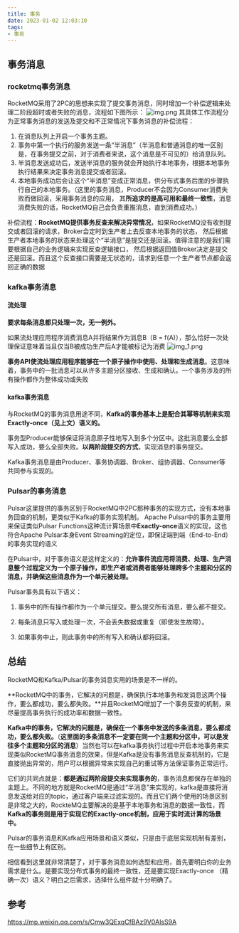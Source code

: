 ```yaml
---
title: 事务
date: 2023-01-02 12:03:10
tags:
- 事务
---
```

## 事务消息
### rocketmq事务消息
RocketMQ采用了2PC的思想来实现了提交事务消息，同时增加一个补偿逻辑来处理二阶段超时或者失败的消息，流程如下图所示：
![img.png](/images/transaction/img.png)
其具体工作流程分为正常事务消息的发送及提交和不正常情况下事务消息的补偿流程：
<!-- more -->
1. 在消息队列上开启一个事务主题。
2. 事务中第一个执行的服务发送一条“半消息”（半消息和普通消息的唯一区别是，在事务提交之前，对于消费者来说，这个消息是不可见的）给消息队列。
3. 半消息发送成功后，发送半消息的服务就会开始执行本地事务，根据本地事务执行结果来决定事务消息提交或者回滚。
4. 本地事务成功后会让这个“半消息”变成正常消息，供分布式事务后面的步骤执行自己的本地事务。（这里的事务消息，Producer不会因为Consumer消费失败而做回滚，采用事务消息的应用，
其**所追求的是高可用和最终一致性**，消息消费失败的话，RocketMQ自己会负责重推消息，直到消费成功。）

补偿流程：**RocketMQ提供事务反查来解决异常情况**，如果RocketMQ没有收到提交或者回滚的请求，Broker会定时到生产者上去反查本地事务的状态，
然后根据生产者本地事务的状态来处理这个“半消息”是提交还是回滚。值得注意的是我们需要根据自己的业务逻辑来实现反查逻辑接口，
然后根据返回值Broker决定是提交还是回滚。而且这个反查接口需要是无状态的，请求到任意一个生产者节点都会返回正确的数据

### kafka事务消息
#### 流处理
**要求每条消息都只处理一次，无一例外。**

如果流处理应用程序消费消息A并将结果作为消息B（B = f(A)），那么恰好一次处理保证意味着当且仅当B被成功生产后A才能被标记为消费
![img_1.png](/images/transaction/img_1.png)

**事务API使流处理应用程序能够在一个原子操作中使用、处理和生成消息**。这意味着，事务中的一批消息可以从许多主题分区接收、生成和确认。一个事务涉及的所有操作都作为整体成功或失败
#### kafka事务消息
与RocketMQ的事务消息用途不同，**Kafka的事务基本上是配合其幂等机制来实现Exactly-once（见上文）语义的。**

事务型Producer能够保证将消息原子性地写入到多个分区中。这批消息要么全部写入成功，要么全部失败。**以两阶段提交的方式**，实现消息的事务提交。


Kafka事务消息是由Producer、事务协调器、Broker、组协调器、Consumer等共同参与实现的。

### Pulsar的事务消息
Pulsar这里提供的事务区别于RocketMQ中2PC那种事务的实现方式，没有本地事务回查的机制，更类似于Kafka的事务实现机制。
Apache Pulsar中的事务主要用来保证类似Pulsar Functions这种流计算场景中**Exactly-once**语义的实现，这也符合Apache Pulsar本身Event Streaming的定位，即保证端到端（End-to-End）的事务实现的语义

在Pulsar中，对于事务语义是这样定义的：**允许事件流应用将消费、处理、生产消息整个过程定义为一个原子操作，即生产者或消费者能够处理跨多个主题和分区的消息，并确保这些消息作为一个单元被处理。**

Pulsar事务具有以下语义：

1. 事务中的所有操作都作为一个单元提交。要么提交所有消息，要么都不提交。

2. 每条消息只写入或处理一次，不会丢失数据或重复（即使发生故障）。

3. 如果事务中止，则此事务中的所有写入和确认都将回滚。

## 总结
RocketMQ和Kafka/Pulsar的事务消息实用的场景是不一样的。

**RocketMQ中的事务，它解决的问题是，确保执行本地事务和发消息这两个操作，要么都成功，要么都失败。**并且RocketMQ增加了一个事务反查的机制，来尽量提高事务执行的成功率和数据一致性。

**Kafka中的事务，它解决的问题是，确保在一个事务中发送的多条消息，要么都成功，要么都失败。**（**这里面的多条消息不一定要在同一个主题和分区中，可以是发往多个主题和分区的消息**）当然也可以在kafka事务执行过程中开启本地事务来实现类似RocketMQ事务消息的效果，但是Kafka是没有事务消息反查机制的，它是直接抛出异常的，用户可以根据异常来实现自己的重试等方法保证事务正常运行。

它们的共同点就是：**都是通过两阶段提交来实现事务的**，事务消息都保存在单独的主题上。不同的地方就是RocketMQ是通过“半消息”来实现的，kafka是直接将消息发送给对应的topic，通过客户端来过滤实现的。而且它们两个使用的场景区别是非常之大的，RockteMQ主要解决的是基于本地事务和消息的数据一致性，而**Kafka的事务则是用于实现它的Exactly-once机制，应用于实时流计算的场景中。**

Pulsar的事务消息和Kafka应用场景和语义类似，只是由于底层实现机制有差别，在一些细节上有区别。

相信看到这里就非常清楚了，对于事务消息如何选型和应用，首先要明白你的业务需求是什么。是要实现分布式事务的最终一致性，还是要实现Exactly-once （精确一次）语义？明白之后需求，选择什么组件就十分明确了。

## 参考
https://mp.weixin.qq.com/s/Cmw3QExqCfBAz9V0AlsS9A